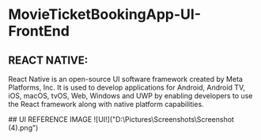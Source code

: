 # MovieTicketBookingApp-UI-FrontEnd

## REACT NATIVE:
<p>React Native is an open-source UI software framework created by Meta Platforms, Inc. It is used to develop applications for Android, Android TV, iOS, macOS, tvOS, Web, Windows and UWP by enabling developers to use the React framework along with native platform capabilities.<p>
## UI REFERENCE IMAGE
  ![UI!]("D:\Pictures\Screenshots\Screenshot (4).png")

